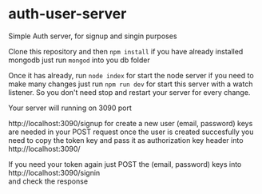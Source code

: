 # auth-user-server
Simple Auth server, for signup and singin purposes

Clone this repository and then `npm install`
if you have already installed mongodb just run `mongod` into you db folder

Once it has already, run `node index` for start the node server 
if you need to make many changes just run `npm run dev` for start this server with a watch listener.
So you don't need stop and restart your server for every change.

Your server will running on 3090 port

http://localhost:3090/signup for create a new user (email, password) keys are needed in your POST request
once the user is created succesfully you need to copy the token key and pass it as authorization key header 
into http://localhost:3090/ 

If you need your token again just POST the (email, password) keys into http://localhost:3090/signin  
and check the response
